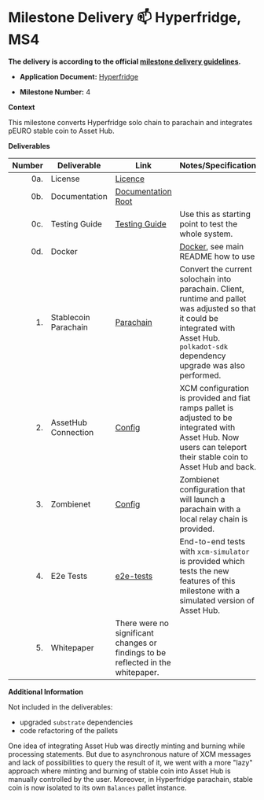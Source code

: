 # Milestone Delivery :mailbox: Hyperfridge, MS4

**The delivery is according to the official [milestone delivery guidelines](https://github.com/w3f/Grants-Program/blob/master/docs/Support%20Docs/milestone-deliverables-guidelines.md).**  

* **Application Document:** [Hyperfridge](https://github.com/w3f/Grants-Program/blob/master/applications/hyperfridge.md)
  
* **Milestone Number:** 4

**Context** 

This milestone converts Hyperfridge solo chain to parachain and integrates pEURO stable coin to Asset Hub.

**Deliverables**

| Number | Deliverable | Link | Notes/Specification |
| -----: | ----------- | ------ | ------------- |
| 0a. | License | [Licence](https://github.com/element36-io/ocw-ebics/blob/main/LICENSE) |  |
| 0b. | Documentation | [Documentation Root](https://github.com/element36-io/ocw-ebics/blob/main/README.md) |  |
| 0c. | Testing Guide | [Testing Guide](https://github.com/element36-io/ocw-ebics/blob/main/INSTRUCTIONS.md) | Use this as starting point to test the whole system.  |
| 0d. | Docker |  | [Docker](https://hub.docker.com/r/e36io/ebics-ocw/tags), see main README how to use |
| 1. | Stablecoin Parachain | [Parachain](https://github.com/element36-io/ocw-ebics/tree/main) | Convert the current solochain into parachain. Client, runtime and pallet was adjusted so that it could be integrated with Asset Hub. `polkadot-sdk` dependency upgrade was also performed.|
| 2. | AssetHub Connection | [Config](https://github.com/element36-io/ocw-ebics/blob/main/runtime/src/xcm_config.rs) | XCM configuration is provided and fiat ramps pallet is adjusted to be integrated with Asset Hub. Now users can teleport their stable coin to Asset Hub and back. |
| 3. | Zombienet | [Config](https://github.com/element36-io/ocw-ebics/blob/main/zombienet.toml) | Zombienet configuration that will launch a parachain with a local relay chain is provided. |
| 4. | E2e Tests | [e2e-tests](https://github.com/element36-io/ocw-ebics/tree/main/runtime/src/e2e_tests) | End-to-end tests with `xcm-simulator` is provided which tests the new features of this milestone with a simulated version of Asset Hub. |
| 5. | Whitepaper| There were no significant changes or findings to be reflected in the whitepaper. |

**Additional Information**

Not included in the deliverables:

- upgraded `substrate` dependencies
- code refactoring of the pallets

One idea of integrating Asset Hub was directly minting and burning while processing statements. But due to asynchronous nature of XCM messages and lack of possibilities to query the result of it, we went with a more "lazy" approach where minting and burning of stable coin into Asset Hub is manually controlled by the user. Moreover, in Hyperfridge parachain, stable coin is now isolated to its own `Balances` pallet instance.
